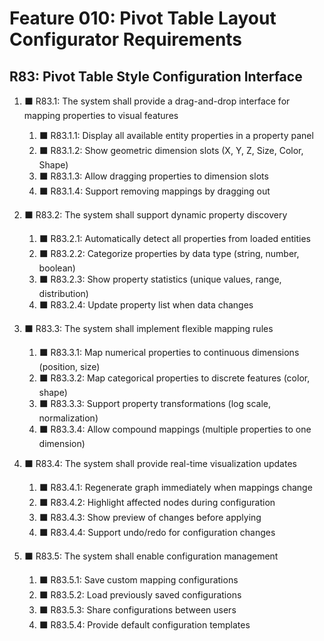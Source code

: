 # Feature 010: Pivot Table Layout Configurator Requirements

## R83: Pivot Table Style Configuration Interface

1. ⬛ R83.1: The system shall provide a drag-and-drop interface for mapping properties to visual features
   1. ⬛ R83.1.1: Display all available entity properties in a property panel
   2. ⬛ R83.1.2: Show geometric dimension slots (X, Y, Z, Size, Color, Shape)
   3. ⬛ R83.1.3: Allow dragging properties to dimension slots
   4. ⬛ R83.1.4: Support removing mappings by dragging out

2. ⬛ R83.2: The system shall support dynamic property discovery
   1. ⬛ R83.2.1: Automatically detect all properties from loaded entities
   2. ⬛ R83.2.2: Categorize properties by data type (string, number, boolean)
   3. ⬛ R83.2.3: Show property statistics (unique values, range, distribution)
   4. ⬛ R83.2.4: Update property list when data changes

3. ⬛ R83.3: The system shall implement flexible mapping rules
   1. ⬛ R83.3.1: Map numerical properties to continuous dimensions (position, size)
   2. ⬛ R83.3.2: Map categorical properties to discrete features (color, shape)
   3. ⬛ R83.3.3: Support property transformations (log scale, normalization)
   4. ⬛ R83.3.4: Allow compound mappings (multiple properties to one dimension)

4. ⬛ R83.4: The system shall provide real-time visualization updates
   1. ⬛ R83.4.1: Regenerate graph immediately when mappings change
   2. ⬛ R83.4.2: Highlight affected nodes during configuration
   3. ⬛ R83.4.3: Show preview of changes before applying
   4. ⬛ R83.4.4: Support undo/redo for configuration changes

5. ⬛ R83.5: The system shall enable configuration management
   1. ⬛ R83.5.1: Save custom mapping configurations
   2. ⬛ R83.5.2: Load previously saved configurations
   3. ⬛ R83.5.3: Share configurations between users
   4. ⬛ R83.5.4: Provide default configuration templates